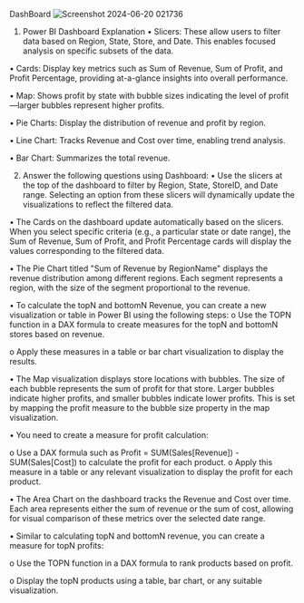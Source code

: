 DashBoard
![Screenshot 2024-06-20 021736](https://github.com/huycuuvan/PowerBi/assets/116445067/2dbe34dd-4ead-45a9-8405-875ab0f89e67)

1.	Power BI Dashboard Explanation
•  Slicers: These allow users to filter data based on Region, State, Store, and Date. This enables focused analysis on specific subsets of the data.

•  Cards: Display key metrics such as Sum of Revenue, Sum of Profit, and Profit Percentage, providing at-a-glance insights into overall performance.

•  Map: Shows profit by state with bubble sizes indicating the level of profit—larger bubbles represent higher profits.

•  Pie Charts: Display the distribution of revenue and profit by region.

•  Line Chart: Tracks Revenue and Cost over time, enabling trend analysis.

•  Bar Chart: Summarizes the total revenue.

2.	Answer the following questions using Dashboard:
•	Use the slicers at the top of the dashboard to filter by Region, State, StoreID, and Date range. Selecting an option from these slicers will dynamically update the visualizations to reflect the filtered data.

•	The Cards on the dashboard update automatically based on the slicers. When you select specific criteria (e.g., a particular state or date range), the Sum of Revenue, Sum of Profit, and Profit Percentage cards will display the values corresponding to the filtered data.

•	The Pie Chart titled "Sum of Revenue by RegionName" displays the revenue distribution among different regions. Each segment represents a region, with the size of the segment proportional to the revenue.

•	To calculate the topN and bottomN Revenue, you can create a new visualization or table in Power BI using the following steps:
o	Use the TOPN function in a DAX formula to create measures for the topN and bottomN stores based on revenue.

o	Apply these measures in a table or bar chart visualization to display the results.

•	The Map visualization displays store locations with bubbles. The size of each bubble represents the sum of profit for that store. Larger bubbles indicate higher profits, and smaller bubbles indicate lower profits. This is set by mapping the profit measure to the bubble size property in the map visualization.

•	You need to create a measure for profit calculation:

o	Use a DAX formula such as Profit = SUM(Sales[Revenue]) - SUM(Sales[Cost]) to calculate the profit for each product.
o	Apply this measure in a table or any relevant visualization to display the profit for each product.

•	The Area Chart on the dashboard tracks the Revenue and Cost over time. Each area represents either the sum of revenue or the sum of cost, allowing for visual comparison of these metrics over the selected date range.

•	Similar to calculating topN and bottomN revenue, you can create a measure for topN profits:

o	Use the TOPN function in a DAX formula to rank products based on profit.

o	Display the topN products using a table, bar chart, or any suitable visualization.
